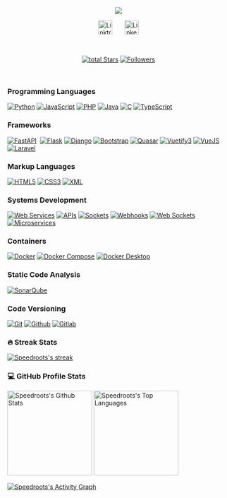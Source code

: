 <p align="center">
<!-- Typing SVG by DenverCoder1 - https://github.com/DenverCoder1/readme-typing-svg -->
<a href="#">
<img src="https://readme-typing-svg.demolab.com/?lines=Systems%20Analyst%20and%20Developer;Focused%20in%20Web%20Services%20and%20API%20Development;Five%2B%20Years%20of%20Coding%20Experience&font=Fira%20Code&center=true&width=600&height=45&color=f75c7e&vCenter=true&pause=1000&size=22" />
</a>
</p>

<!-- Social icons section -->
<p align="center">
<a href="https://linktr.ee/speedroots"><img width="32px" alt="Linktree | Speedroots" title="Linktree" src="https://assets.production.linktr.ee/profiles/_next/static/logo-assets/favicon.ico"/></a>
&#8287;&#8287;&#8287;&#8287;&#8287;
<a href="https://www.linkedin.com/in/speedroots//"><img width="32px" alt="LinkedIn" title="LinkedIn" src="https://i.imgur.com/yRpa1dQ.png"/></a>
</p>

<br/>

<!-- Social badges section -->
<p align="center">
<a href="https://github.com/speedroots?tab=repositories&sort=stargazers">
<img alt="total Stars" title="Total Stars on GitHub" src="https://custom-icon-badges.demolab.com/github/stars/speedroots?color=55960c&style=for-the-badge&labelColor=488207&logo=star"/></a>
<a href="https://github.com/speedroots?tab=followers">
<img alt="Followers" title="Follow Me on Github" src="https://custom-icon-badges.demolab.com/github/followers/speedroots?color=236ad3&labelColor=1155ba&style=for-the-badge&logo=person-add&label=Followers&logoColor=white"/></a>
</p>

<br/>

<summary>
	<h3>Programming Languages</h3>
</summary>

<p>
	<a href="#"><img alt="Python" src="https://img.shields.io/badge/Python-14354C.svg?logo=python&logoColor=white"></a>
	<a href="#"><img alt="JavaScript" src="https://img.shields.io/badge/JavaScript-14354C.svg?logo=javascript&logoColor=black"></a>
	<a href="#"><img alt="PHP" src="https://img.shields.io/badge/PHP-14354C.svg?logo=php&logoColor=white"></a>
	<a href="#"><img alt="Java" src="https://custom-icon-badges.demolab.com/badge/Java-14354C.svg?logo=java&logoColor=white"></a>
	<a href="#"><img alt="C" src="https://custom-icon-badges.demolab.com/badge/C-14354C.svg?logo=c-in-hexagon&logoColor=white"></a>
	<a href="#"><img alt="TypeScript" src="https://img.shields.io/badge/Flask-14354C.svg?logo=flask&logoColor=white"></a>
</p>

<summary>
	<h3>Frameworks</h3>
</summary>

<p>
	<a href="#"><img alt="FastAPI" src="https://img.shields.io/badge/FastAPI-14354C.svg?logo=FastAPI&logoColor=white"></a>
	<a href="#"><img alt="" src=""></a>
	<a href="#"><img alt="Flask" src="https://img.shields.io/badge/Flask-14354C.svg?logo=flask&logoColor=white"></a>
	<a href="#"><img alt="Django" src="https://img.shields.io/badge/Django-14354C.svg?logo=Django&logoColor=white"></a>
	<a href="#"><img alt="Bootstrap" src="https://img.shields.io/badge/Boostrap-14354C.svg?logo=Boostrap&logoColor=white"></a>
	<a href="#"><img alt="Quasar" src="https://img.shields.io/badge/Quasar-14354C.svg?logo=Quasar&logoColor=white"></a>
	<a href="#"><img alt="Vuetify3" src="https://img.shields.io/badge/Vuetify3-14354C.svg?logo=Vuetify3&logoColor=white"></a>
	<a href="#"><img alt="VueJS" src="https://img.shields.io/badge/VueJS-14354C.svg?logo=VueJS&logoColor=white"></a>
	<a href="#"><img alt="Laravel" src="https://img.shields.io/badge/Laravel-14354C.svg?logo=Laravel&logoColor=white"></a>
</p>

<summary>
	<h3>Markup Languages</h3>
</summary>

<p>
	<a href="#"><img alt="HTML5" src="https://img.shields.io/badge/HTML5-14354C.svg?logo=HTML5&logoColor=white"></a>
	<a href="#"><img alt="CSS3" src="https://img.shields.io/badge/CSS3-14354C.svg?logo=CSS3&logoColor=white"></a>
	<a href="#"><img alt="XML" src="https://img.shields.io/badge/XML-14354C.svg?logo=XML&logoColor=white"></a>
</p>

<summary>
	<h3>Systems Development</h3>
</summary>

<p>
	<a href="#"><img alt="Web Services" src="https://img.shields.io/badge/Web%20Services-14354C.svg?logo=WebServices&logoColor=white"></a>
	<a href="#"><img alt="APIs" src="https://img.shields.io/badge/APIs-14354C.svg?logo=APIs&logoColor=white"></a>
	<a href="#"><img alt="Sockets" src="https://img.shields.io/badge/Sockets-14354C.svg?logo=Sockets&logoColor=white"></a>
	<a href="#"><img alt="Webhooks" src="https://img.shields.io/badge/Webhooks-14354C.svg?logo=Webhooks&logoColor=white"></a>
	<a href="#"><img alt="Web Sockets" src="https://img.shields.io/badge/Web%20Sockets-14354C.svg?logo=WebSockets&logoColor=white"></a>
	<a href="#"><img alt="Microservices" src="https://img.shields.io/badge/Microservices-14354C.svg?logo=Microservices&logoColor=white"></a>
</p>

<summary>
	<h3>Containers</h3>
</summary>

<p>
	<a href="#"><img alt="Docker" src="https://img.shields.io/badge/Docker-14354C.svg?logo=Docker&logoColor=white"></a>
	<a href="#"><img alt="Docker Compose" src="https://img.shields.io/badge/Docker%20Compose-14354C.svg?logo=Docker&logoColor=white"></a>
	<a href="#"><img alt="Docker Desktop" src="https://img.shields.io/badge/Docker%20Desktop-14354C.svg?logo=Docker&logoColor=white"></a>
</p>

<summary>
	<h3>Static Code Analysis</h3>
</summary>

<p>
	<a href="#"><img alt="SonarQube" src="https://img.shields.io/badge/SonarQube-14354C.svg?logo=SonarQube&logoColor=white"></a>
</p>

<summary>
	<h3>Code Versioning</h3>
</summary>

<p>
	<a href="#"><img alt="Git" src="https://img.shields.io/badge/Git-14354C.svg?logo=Git&logoColor=white"></a>
	<a href="#"><img alt="Github" src="https://img.shields.io/badge/Github-14354C.svg?logo=Github&logoColor=white"></a>
	<a href="#"><img alt="Gitlab" src="https://img.shields.io/badge/Gitlab-14354C.svg?logo=Gitlab&logoColor=white"></a>
</p>

<summary>
	<h3>🔥 Streak Stats</h3>
</summary>

<p>
	<a href="https://github.com/speedroots/github-readme-streak-stats">
	<!-- Use https://streak-stats.demolab.com or self-host with your own Vercel app - visit https://git.io/streak-stats for instructions -->
	<img title="🔥 Get streak stats for your profile at git.io/streak-stats" alt="Speedroots's streak" src="https://github-readme-streak-stats-eight.vercel.app/?user=speedroots&theme=monokai-metallian&hide_border=true&short_numbers=true"/>
	</a>
</p>

<summary>
	<h3>💻 GitHub Profile Stats</h3>
</summary>

<a href="https://github.com/anuraghazra/github-readme-stats"><img alt="Speedroots's Github Stats" src="https://denvercoder1-github-readme-stats.vercel.app/api/?username=speedroots&show_icons=true&include_all_commits=true&count_private=true&theme=react&hide_border=true&bg_color=1F222E&title_color=F85D7F&icon_color=F8D866" height="192px"/></a>
<a href="https://github.com/anuraghazra/github-readme-stats"><img alt="Speedroots's Top Languages" src="https://denvercoder1-github-readme-stats.vercel.app/api/top-langs/?username=speedroots&langs_count=8&layout=compact&theme=react&hide_border=true&bg_color=1F222E&title_color=F85D7F&icon_color=F8D866&hide=Jupyter%20Notebook,Roff" height="192px"/></a>
<br/>

<a href="https://github.com/ashutosh00710/github-readme-activity-graph"><img alt="Speedroots's Activity Graph" src="https://github-readme-activity-graph.vercel.app/graph/?username=speedroots&bg_color=1F222E&color=F8D866&line=F85D7F&point=FFFFFF&hide_border=true" /></a>

